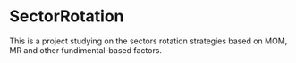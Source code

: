 # SectorRotation
This is a project studying on the sectors rotation strategies based on MOM, MR and other fundimental-based factors. 
